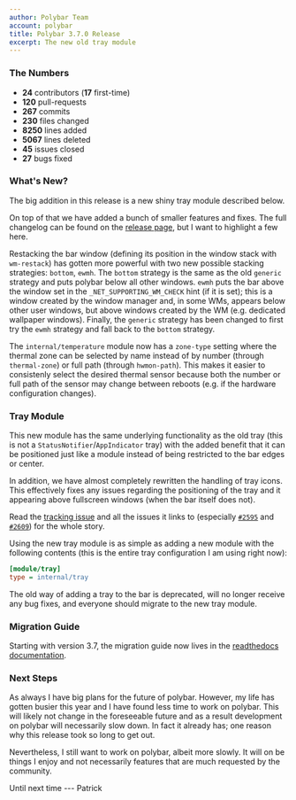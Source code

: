 ```yaml
---
author: Polybar Team
account: polybar
title: Polybar 3.7.0 Release
excerpt: The new old tray module
---
```


### The Numbers

* **24** contributors (**17** first-time)
* **120** pull-requests
* **267** commits
* **230** files changed
* **8250** lines added
* **5067** lines deleted
* **45** issues closed
* **27** bugs fixed

### What's New?

The big addition in this release is a new shiny tray module described below.

On top of that we have added a bunch of smaller features and fixes.
The full changelog can be found on the [release page][tag-3.7.0], but I want to
highlight a few here.

Restacking the bar window (defining its position in the window stack with
`wm-restack`) has gotten more powerful with two new possible stacking
strategies: `bottom`, `ewmh`.
The `bottom` strategy is the same as the old `generic` strategy and puts
polybar below all other windows.
`ewmh` puts the bar above the window set in the `_NET_SUPPORTING_WM_CHECK`
hint (if it is set); this is a window created by the window manager and, in
some WMs, appears below other user windows, but above windows created by the WM
(e.g. dedicated wallpaper windows).
Finally, the `generic` strategy has been changed to first try the `ewmh`
strategy and fall back to the `bottom` strategy.

The `internal/temperature` module now has a `zone-type` setting where the
thermal zone can be selected by name instead of by number (through
`thermal-zone`) or full path (through `hwmon-path`).
This makes it easier to consistenly select the desired thermal sensor because
both the number or full path of the sensor may change between reboots (e.g. if
the hardware configuration changes).

### Tray Module

This new module has the same underlying functionality as the old tray (this is
not a `StatusNotifier`/`AppIndicator` tray) with the added benefit that it can
be positioned just like a module instead of being restricted to the bar edges
or center.

In addition, we have almost completely rewritten the handling of tray icons.
This effectively fixes any issues regarding the positioning of the tray and it
appearing above fullscreen windows (when the bar itself does not).

Read the [tracking issue](https://github.com/polybar/polybar/issues/2689) and
all the issues it links to (especially
[`#2595`](https://github.com/polybar/polybar/pull/2595) and
[`#2609`](https://github.com/polybar/polybar/pull/2609)) for the whole story.

Using the new tray module is as simple as adding a new module with the
following contents (this is the entire tray configuration I am using right
now):

```ini
[module/tray]
type = internal/tray
```

The old way of adding a tray to the bar is deprecated, will no longer receive
any bug fixes, and everyone should migrate to the new tray module.


### Migration Guide

Starting with version 3.7, the migration guide now lives in the [readthedocs
documentation][migration-guide].

### Next Steps

As always I have big plans for the future of polybar.
However, my life has gotten busier this year and I have found less time to work
on polybar.
This will likely not change in the foreseeable future and as a result
development on polybar will necessarily slow down.
In fact it already has; one reason why this release took so long to get out.

Nevertheless, I still want to work on polybar, albeit more slowly.
It will on be things I enjoy and not necessarily features that are much
requested by the community.

Until next time --- Patrick

[post-3.6.0]: https://polybar.github.io/2022/03/01/Release-3.6.0.html
[tag-3.7.0]: https://github.com/polybar/polybar/releases/tag/3.7.0
[milestone-3.8.0]: https://github.com/polybar/polybar/milestone/15
[migration-guide]: https://polybar.readthedocs.io/en/stable/migration/3.7/index.html
